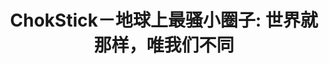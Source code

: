 ---
description: 手工挑选过的八卦，这至少是吃原创的处女屎的。阅读类 app 大多都是吃第二、三轮的 。。。
layout: post
results:
- primaryGenreName: News
  version: '1.01'
  formattedPrice: 免费
  genreIds:
  - '6009'
  - '6012'
  artworkUrl60: http://is5.mzstatic.com/image/thumb/Purple30/v4/06/49/b1/0649b168-1f50-93ee-286c-8ca50ed456fa/source/60x60bb.jpg
  userRatingCountForCurrentVersion: 16
  minimumOsVersion: '8.3'
  appletvScreenshotUrls: &a []
  sellerName: Linfeng Cai
  supportedDevices:
  - iPad2Wifi
  - iPad23G
  - iPhone4S
  - iPadThirdGen
  - iPadThirdGen4G
  - iPhone5
  - iPodTouchFifthGen
  - iPadFourthGen
  - iPadFourthGen4G
  - iPadMini
  - iPadMini4G
  - iPhone5c
  - iPhone5s
  - iPhone6
  - iPhone6Plus
  - iPodTouchSixthGen
  genres:
  - 新闻
  - 生活
  currentVersionReleaseDate: '2016-07-20T13:06:09Z'
  trackName: 'ChokStick－地球上最骚小圈子: 世界就那样，唯我们不同'
  isVppDeviceBasedLicensingEnabled: true
  description: "ChokStick.com 是地球上最骚的小圈子，这里是少数派的家园，极骚货的乐土。\n\n我们过滤、提纯、浓缩世界上数以万计的极骚货、另类艺术、小众装备、时尚屌玩。\n\n我们与志同道合的伙伴一起用不寻常的角度去创造美，去反操生活。\n\n除了微信上发布的
    “健康” 内容，我们还有一些懒得让太多人知道的私货，仅在 App 独家呈现。\n\n对知识渴望的骚年，不容错过的好内容：视界如此骚｜上班看就屎了｜骚年说明书｜世界骚货精选\n\n－－－－－－－\n\n有了微信，为什么我还需要
    ChokStick App？\n\n【世界就那样】因为，我们是时候要一起闯天下了，这里有更真实、更纯粹的世界，保证最新最骚、保证无码高清、保证痛快淋漓。\n\n【唯我们不同】因为，看腻了千篇一律、你操完我操的文章，在这里你会发现不一样的世界。这里含盖了每一位个性骚年所需的精神食粮：另类艺术、内涵摄影、个性纹身、独特造型、黑白科技、小众旅游、狂野机车、烧脑电影，还有一些上班看就会屎了的东西。\n\n【买骚货上骚货购】因为，这里浓缩全球顶级美物，七哥与世界各地有态度、有深度、有
    “长度” 的设计师都成了好基友，通过与他们紧密合作，我们把世界顶级的好设计带进了中国，带到了我们身边。＊再加上最骚客服刘老湿会为您提供上等优质的服务，让您买得舒心，用得放心。\n\n【我们的骚友圈】因为，微信朋友圈是个一对一的小圈子，总对着同一个人聊天，迟早闷死。在这里我们可以畅所欲言，七哥、小胖妞、钢铁玛利和一票骚编辑会分享一些有趣的话题，与大家一起讨论，没有傻逼的评论上限（微信推文评论），也不仅限于好友（来这儿都是好友），你可以找到与你臭味相投的小伙伴，也可以把你的作品分享给大家，比如：一个纹身图案、最新的手稿、撸了一大碗的番号、睡了两晚大街才买到的包包…
    有什么好玩的、想与大家聊聊的，就在微博上 @chokstick \n\n【最骚收藏夹】因为，骚不骚，你话事。在这里一目了然，收藏什么好家伙，自己看着办吧\n\n\n最后，你还可以来这儿找我们：地球上最骚微信｜微博：ChokStick\n\n世界就那样，唯我们不同"
  price: 0
  trackId: 1107478952
  releaseDate: '2016-07-13T15:21:25Z'
  advisories:
  - 偶尔/轻微的惊悚/恐怖题材
  - 频繁/强烈的成人/性暗示题材
  - 偶尔/轻微的卡通或幻想暴力
  - 偶尔/轻微的现实暴力
  - 偶尔/轻微的色情内容或裸露
  screenshotUrls:
  - http://a1.mzstatic.com/us/r30/Purple20/v4/92/77/c7/9277c78c-1b8d-dc88-c4ec-0e4096dc474f/screen1136x1136.jpeg
  - http://a1.mzstatic.com/us/r30/Purple18/v4/4c/3c/3d/4c3c3d73-0d1c-3885-89d1-0e95492029c2/screen1136x1136.jpeg
  - http://a2.mzstatic.com/us/r30/Purple30/v4/4d/36/21/4d362152-cce4-01b3-b6e4-d60d688dad10/screen1136x1136.jpeg
  - http://a1.mzstatic.com/us/r30/Purple60/v4/5c/e8/a5/5ce8a597-e2ed-809d-d8e3-f40dfb2e8234/screen1136x1136.jpeg
  - http://a4.mzstatic.com/us/r30/Purple18/v4/ff/c2/17/ffc2171c-2ffc-55cb-713d-0ccfd3df7371/screen1136x1136.jpeg
  artistViewUrl: https://itunes.apple.com/cn/developer/linfeng-cai/id1021176187?uo=4
  primaryGenreId: 6009
  userRatingCount: 16
  averageUserRatingForCurrentVersion: 4.5
  kind: software
  fileSizeBytes: '44466143'
  sellerUrl: http://chokstick.com
  trackContentRating: 17+
  bundleId: com.chokstick.saohuogou
  trackCensoredName: 'ChokStick－地球上最骚小圈子: 世界就那样，唯我们不同'
  contentAdvisoryRating: 17+
  isGameCenterEnabled: false
  artistName: Linfeng Cai
  languageCodesISO2A:
  - EN
  releaseNotes: 修复了更新内容后无法上拉的 Bug
  features: *a
  averageUserRating: 4.5
  wrapperType: software
  artworkUrl512: http://is5.mzstatic.com/image/thumb/Purple30/v4/06/49/b1/0649b168-1f50-93ee-286c-8ca50ed456fa/source/512x512bb.jpg
  artworkUrl100: http://is5.mzstatic.com/image/thumb/Purple30/v4/06/49/b1/0649b168-1f50-93ee-286c-8ca50ed456fa/source/100x100bb.jpg
  trackViewUrl: https://geo.itunes.apple.com/cn/app/chokstick-qiu-shang-zui-sao/id1107478952?mt=8&uo=4
  artistId: 1021176187
  currency: CNY
  ipadScreenshotUrls: *a
category: 新闻
tags: tag1
resultCount: 1
title: 'ChokStick－地球上最骚小圈子: 世界就那样，唯我们不同'

---
